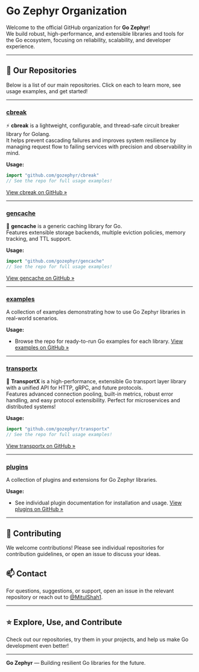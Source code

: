 # Go Zephyr Organization

Welcome to the official GitHub organization for **Go Zephyr**!  
We build robust, high-performance, and extensible libraries and tools for the Go ecosystem, focusing on reliability, scalability, and developer experience.

---

## 🚀 Our Repositories

Below is a list of our main repositories. Click on each to learn more, see usage examples, and get started!

---

### [cbreak](https://github.com/gozephyr/cbreak)

⚡️ **cbreak** is a lightweight, configurable, and thread-safe circuit breaker library for Golang.  
It helps prevent cascading failures and improves system resilience by managing request flow to failing services with precision and observability in mind.

**Usage:**

```go
import "github.com/gozephyr/cbreak"
// See the repo for full usage examples!
```

[View cbreak on GitHub »](https://github.com/gozephyr/cbreak)

---

### [gencache](https://github.com/gozephyr/gencache)

🔐 **gencache** is a generic caching library for Go.  
Features extensible storage backends, multiple eviction policies, memory tracking, and TTL support.

**Usage:**

```go
import "github.com/gozephyr/gencache"
// See the repo for full usage examples!
```

[View gencache on GitHub »](https://github.com/gozephyr/gencache)

---

### [examples](https://github.com/gozephyr/examples)

A collection of examples demonstrating how to use Go Zephyr libraries in real-world scenarios.

**Usage:**

- Browse the repo for ready-to-run Go examples for each library.
[View examples on GitHub »](https://github.com/gozephyr/examples)

---

### [transportx](https://github.com/gozephyr/transportx)

🚀 **TransportX** is a high-performance, extensible Go transport layer library with a unified API for HTTP, gRPC, and future protocols.  
Features advanced connection pooling, built-in metrics, robust error handling, and easy protocol extensibility. Perfect for microservices and distributed systems!

**Usage:**

```go
import "github.com/gozephyr/transportx"
// See the repo for full usage examples!
```

[View transportx on GitHub »](https://github.com/gozephyr/transportx)

---

### [plugins](https://github.com/gozephyr/plugins)

A collection of plugins and extensions for Go Zephyr libraries.

**Usage:**

- See individual plugin documentation for installation and usage.
[View plugins on GitHub »](https://github.com/gozephyr/plugins)

---

## 🤝 Contributing

We welcome contributions! Please see individual repositories for contribution guidelines, or open an issue to discuss your ideas.

## 📫 Contact

For questions, suggestions, or support, open an issue in the relevant repository or reach out to [@MitulShah1](https://github.com/MitulShah1).

---

## ⭐️ Explore, Use, and Contribute

Check out our repositories, try them in your projects, and help us make Go development even better!

---

**Go Zephyr** — Building resilient Go libraries for the future.
